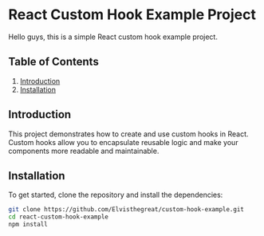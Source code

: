 # React Custom Hook Example Project

Hello guys, this is a simple React custom hook example project.

## Table of Contents

1. [Introduction](#introduction)
2. [Installation](#installation)

## Introduction

This project demonstrates how to create and use custom hooks in React. Custom hooks allow you to encapsulate reusable logic and make your components more readable and maintainable.

## Installation

To get started, clone the repository and install the dependencies:

```bash
git clone https://github.com/Elvisthegreat/custom-hook-example.git
cd react-custom-hook-example
npm install
